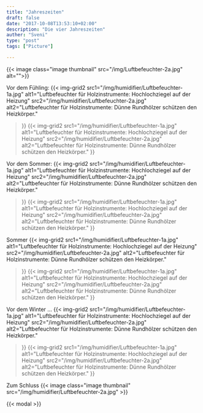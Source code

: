 ```yaml
---
title: "Jahreszeiten"
draft: false
date: "2017-10-08T13:53:10+02:00"
description: "Die vier Jahreszeiten" 
auther: "Sveni"
type: "post"
tags: ["Picture"]

---
```

{{< image class="image thumbnail" src="/img/Luftbefeuchter-2a.jpg" alt="">}}

Vor dem Fühling:
{{< img-grid2
    src1="/img/humidifier/Luftbefeuchter-1a.jpg"
        alt1="Luftbefeuchter für Holzinstrumente: Hochlochziegel auf der Heizung" 
    src2="/img/humidifier/Luftbefeuchter-2a.jpg" 
        alt2="Luftbefeuchter für Holzinstrumente: Dünne Rundhölzer schützen den Heizkörper." 
>}}
{{< img-grid2
    src1="/img/humidifier/Luftbefeuchter-1a.jpg"
        alt1="Luftbefeuchter für Holzinstrumente: Hochlochziegel auf der Heizung" 
    src2="/img/humidifier/Luftbefeuchter-2a.jpg" 
        alt2="Luftbefeuchter für Holzinstrumente: Dünne Rundhölzer schützen den Heizkörper." 
>}}

Vor dem Sommer:
{{< img-grid2
    src1="/img/humidifier/Luftbefeuchter-1a.jpg"
        alt1="Luftbefeuchter für Holzinstrumente: Hochlochziegel auf der Heizung" 
    src2="/img/humidifier/Luftbefeuchter-2a.jpg" 
        alt2="Luftbefeuchter für Holzinstrumente: Dünne Rundhölzer schützen den Heizkörper." 
>}}
{{< img-grid2
    src1="/img/humidifier/Luftbefeuchter-1a.jpg"
        alt1="Luftbefeuchter für Holzinstrumente: Hochlochziegel auf der Heizung" 
    src2="/img/humidifier/Luftbefeuchter-2a.jpg" 
        alt2="Luftbefeuchter für Holzinstrumente: Dünne Rundhölzer schützen den Heizkörper." 
>}}

Sommer
{{< img-grid2
    src1="/img/humidifier/Luftbefeuchter-1a.jpg"
        alt1="Luftbefeuchter für Holzinstrumente: Hochlochziegel auf der Heizung" 
    src2="/img/humidifier/Luftbefeuchter-2a.jpg" 
        alt2="Luftbefeuchter für Holzinstrumente: Dünne Rundhölzer schützen den Heizkörper." 
>}}
{{< img-grid2
    src1="/img/humidifier/Luftbefeuchter-1a.jpg"
        alt1="Luftbefeuchter für Holzinstrumente: Hochlochziegel auf der Heizung" 
    src2="/img/humidifier/Luftbefeuchter-2a.jpg" 
        alt2="Luftbefeuchter für Holzinstrumente: Dünne Rundhölzer schützen den Heizkörper." 
>}}

Vor dem Winter ...
{{< img-grid2
    src1="/img/humidifier/Luftbefeuchter-1a.jpg"
        alt1="Luftbefeuchter für Holzinstrumente: Hochlochziegel auf der Heizung" 
    src2="/img/humidifier/Luftbefeuchter-2a.jpg" 
        alt2="Luftbefeuchter für Holzinstrumente: Dünne Rundhölzer schützen den Heizkörper." 
>}}
{{< img-grid2
    src1="/img/humidifier/Luftbefeuchter-1a.jpg"
        alt1="Luftbefeuchter für Holzinstrumente: Hochlochziegel auf der Heizung" 
    src2="/img/humidifier/Luftbefeuchter-2a.jpg" 
        alt2="Luftbefeuchter für Holzinstrumente: Dünne Rundhölzer schützen den Heizkörper." 
>}}

Zum Schluss
{{< image class="image thumbnail" src="/img/humidifier/Luftbefeuchter-2a.jpg" >}}


{{< modal >}}


